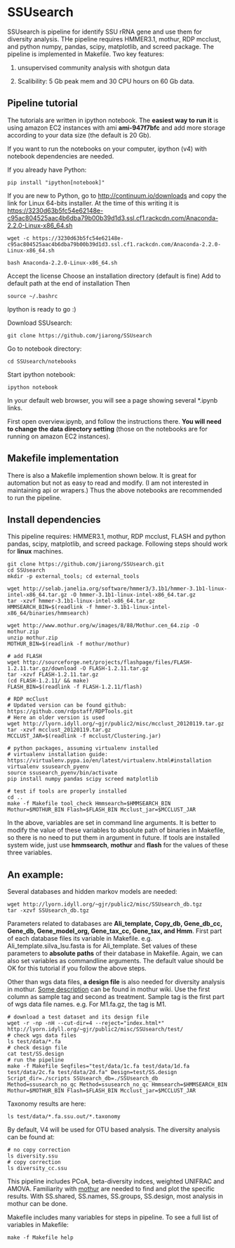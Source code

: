 SSUsearch
=========

SSUsearch is pipeline for identify SSU rRNA gene and use them for diversity analysis. THe pipeline requires HMMER3.1, mothur, RDP mcclust, and python numpy, pandas, scipy, matplotlib, and screed package. The pipeline is implemented in Makefile. Two key features:

1. unsupervised community analysis with shotgun data

2. Scalibility: 5 Gb peak mem and 30 CPU hours on 60 Gb data.


Pipeline tutorial
------------------

The tutorials are written in ipython notebook. The **easiest way to run it** is using amazon EC2 instances with ami **ami-947f7bfc** and add more storage according to your data size (the default is 20 Gb).

If you want to run the notebooks on your computer, ipython (v4) with notebook dependencies are needed.

If you already have Python:

	pip install "ipython[notebook]"

If you are new to Python, go to http://continuum.io/downloads and copy the link for Linux 64-bits installer. At the time of this writing it is https://3230d63b5fc54e62148e-c95ac804525aac4b6dba79b00b39d1d3.ssl.cf1.rackcdn.com/Anaconda-2.2.0-Linux-x86_64.sh 

	wget -c https://3230d63b5fc54e62148e-c95ac804525aac4b6dba79b00b39d1d3.ssl.cf1.rackcdn.com/Anaconda-2.2.0-Linux-x86_64.sh

	bash Anaconda-2.2.0-Linux-x86_64.sh 

Accept the license
Choose an installation directory (default is fine)
Add to default path at the end of installation
Then 

	source ~/.bashrc

Ipython is ready to go :)

Download SSUsearch:

	git clone https://github.com/jiarong/SSUsearch

Go to notebook directory:

	cd SSUsearch/notebooks

Start ipython notebook: 

	ipython notebook

In your default web browser, you will see a page showing several *.ipynb links.

First open overview.ipynb, and follow the instructions there. **You will need to change the data directory setting** (those on the notebooks are for running on amazon EC2 instances).


Makefile implementation 
-----------------------
There is also a Makefile implemention shown below. It is great for automation but not as easy to read and modify. (I am not interested in maintaining api or wrapers.) Thus the above notebooks are recommended to run the pipeline.


Install dependencies
--------------------

This pipeline requires: HMMER3.1, mothur, RDP mcclust, FLASH and python pandas, scipy, matplotlib, and screed package. Following steps should work for **linux** machines.

	git clone https://github.com/jiarong/SSUsearch.git
	cd SSUsearch
	mkdir -p external_tools; cd external_tools

	wget http://selab.janelia.org/software/hmmer3/3.1b1/hmmer-3.1b1-linux-intel-x86_64.tar.gz -O hmmer-3.1b1-linux-intel-x86_64.tar.gz
	tar -xzvf hmmer-3.1b1-linux-intel-x86_64.tar.gz
	HMMSEARCH_BIN=$(readlink -f hmmer-3.1b1-linux-intel-x86_64/binaries/hmmsearch)

	wget http://www.mothur.org/w/images/8/88/Mothur.cen_64.zip -O mothur.zip
	unzip mothur.zip
	MOTHUR_BIN=$(readlink -f mothur/mothur)

	# add FLASH
	wget http://sourceforge.net/projects/flashpage/files/FLASH-1.2.11.tar.gz/download -O FLASH-1.2.11.tar.gz
	tar -xzvf FLASH-1.2.11.tar.gz
	(cd FLASH-1.2.11/ && make)
	FLASH_BIN=$(readlink -f FLASH-1.2.11/flash)

	# RDP mcClust
	# Updated version can be found github:  https://github.com/rdpstaff/RDPTools.git
	# Here an older version is used
	wget http://lyorn.idyll.org/~gjr/public2/misc/mcclust_20120119.tar.gz
	tar -xzvf mcclust_20120119.tar.gz
	MCCLUST_JAR=$(readlink -f mcclust/Clustering.jar)

	# python packages, assuming virtualenv installed
	# virtualenv installation guide: https://virtualenv.pypa.io/en/latest/virtualenv.html#installation
	virtualenv ssusearch_pyenv
	source ssusearch_pyenv/bin/activate
	pip install numpy pandas scipy screed matplotlib

	# test if tools are properly installed
	cd ..
	make -f Makefile tool_check Hmmsearch=$HMMSEARCH_BIN Mothur=$MOTHUR_BIN Flash=$FLASH_BIN Mcclust_jar=$MCCLUST_JAR

In the above, variables are set in command line arguments. It is better to modify the value of these variables to absolute path of binaries in Makefile, so there is no need to put them in argument in future. If tools are installed system wide, just use **hmmsearch**, **mothur** and **flash** for the values of these three variables. 

An example:
-----------------

Several databases and hidden markov models are needed: 

	wget http://lyorn.idyll.org/~gjr/public2/misc/SSUsearch_db.tgz
	tar -xzvf SSUsearch_db.tgz

Parameters related to databases are **Ali_template, Copy_db, Gene_db_cc, Gene_db, Gene_model_org, Gene_tax_cc, Gene_tax, and Hmm**. First part of each database files its variable in Makefile. e.g. Ali_template.silva_lsu.fasta is for Ali_template. Set values of these parameters to **absolute paths** of their database in Makefile. Again, we can also set variables as commandline arguments. The default value should be OK for this tutorial if you follow the above steps.

Other than wgs data files, **a design file** is also needed for diversity analysis in mothur. [Some description](http://www.mothur.org/wiki/Design_header_file) can be found in mothur wiki. Use the first column as sample tag and second as treatment. Sample tag is the first part of wgs data file names. e.g. For M1.fa.gz, the tag is M1.

	# download a test dataset and its design file
	wget -r -np -nH --cut-dir=4 --reject="index.html*" http://lyorn.idyll.org/~gjr/public2/misc/SSUsearch/test/
	# check wgs data files
	ls test/data/*.fa
	# check design file
	cat test/SS.design
	# run the pipeline
	make -f Makefile Seqfiles="test/data/1c.fa test/data/1d.fa test/data/2c.fa test/data/2d.fa" Design=test/SS.design Script_dir=./scripts SSUsearch_db=./SSUsearch_db Method=ssusearch_no_qc Method=ssusearch_no_qc Hmmsearch=$HMMSEARCH_BIN Mothur=$MOTHUR_BIN Flash=$FLASH_BIN Mcclust_jar=$MCCLUST_JAR 

Taxonomy results are here:

	ls test/data/*.fa.ssu.out/*.taxonomy

By default, V4 will be used for OTU based analysis. The diversity analysis can be found at:

	# no copy correction
	ls diversity.ssu
	# copy correction
	ls diversity_cc.ssu

This pipeline includes PCoA, beta-diversity indces, weighted UNIFRAC and AMOVA. Familiarity with [mothur](http://www.mothur.org/wiki/Schloss_SOP) are needed to find and plot the specific results. With SS.shared, SS.names, SS.groups, SS.design, most analysis in mothur can be done.

Makefile includes many variables for steps in pipeline. To see a full list of variables in Makefile:

	make -f Makefile help


